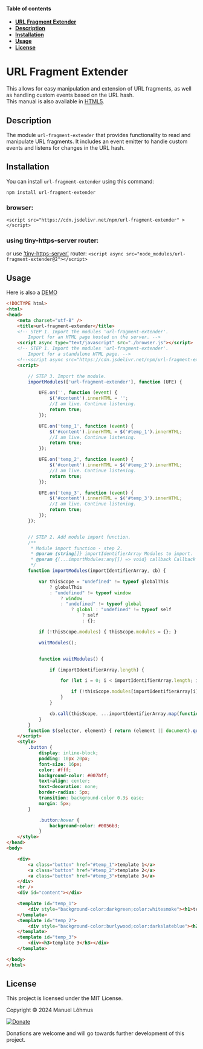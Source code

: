 
<div class="row w-100">
<div class="col-lg-3 d-lg-inline">
<div class="sticky-top overflow-auto vh-lg-100">
<div id="list-headers" class="list-group mt-2 ms-lg-2 ms-4">

#### Table of contents
- [**URL Fragment Extender**](#url-fragment-extender)
- [**Description**](#description)
- [**Installation**](#installation)
- [**Usage**](#usage)
- [**License**](#license)
  
</div>
</div>
</div>
 
<div class="col-lg-9 mt-2">
<div class="ps-4 markdown-body" data-bs-spy="scroll" data-bs-target="#list-headers" data-bs-offset="0" tabindex="0">

# URL Fragment Extender
This allows for easy manipulation and extension of URL fragments, as well as handling custom events based on the URL hash.<br>
This manual is also available in [HTML5](https://manuel-lohmus.github.io/url-fragment-extender/README.html).

## Description
The module `url-fragment-extender` that provides functionality to read and manipulate URL fragments. 
It includes an event emitter to handle custom events and listens for changes in the URL hash.

## Installation

You can install `url-fragment-extender` using this command:

`npm install url-fragment-extender`

### browser:
`<script src="https://cdn.jsdelivr.net/npm/url-fragment-extender" ></script>`

### using tiny-https-server router:
or use ['tiny-https-server'](https://www.npmjs.com/package/tiny-https-server) router:
`<script async src="node_modules/url-fragment-extender@2"></script>`

## Usage 

Here is also a [DEMO](https://manuel-lohmus.github.io/url-fragment-extender/index.html)
```html
<!DOCTYPE html>
<html>
<head>
    <meta charset="utf-8" />
    <title>url-fragment-extender</title>
    <!-- STEP 1. Import the modules 'url-fragment-extender'.
        Import for an HTML page hosted on the server. -->
    <script async type="text/javascript" src="./browser.js"></script>
    <!-- STEP 1. Import the modules 'url-fragment-extender'.
        Import for a standalone HTML page. -->
    <!--<script async src="https://cdn.jsdelivr.net/npm/url-fragment-extender"></script>-->
    <script>

        // STEP 3. Import the module.
        importModules(['url-fragment-extender'], function (UFE) {

            UFE.on('', function (event) {
                $('#content').innerHTML = '';
                //I am live. Continue listening.
                return true;
            });

            UFE.on('temp_1', function (event) {
                $('#content').innerHTML = $('#temp_1').innerHTML;
                //I am live. Continue listening.
                return true;
            });

            UFE.on('temp_2', function (event) {
                $('#content').innerHTML = $('#temp_2').innerHTML;
                //I am live. Continue listening.
                return true;
            });

            UFE.on('temp_3', function (event) {
                $('#content').innerHTML = $('#temp_3').innerHTML;
                //I am live. Continue listening.
                return true;
            });
        });


        // STEP 2. Add module import function.
        /**
         * Module import function - step 2.
         * @param {string[]} importIdentifierArray Modules to import.
         * @param {(...importModules:any[]) => void} callback Callback function.
         */
        function importModules(importIdentifierArray, cb) {

            var thisScope = "undefined" != typeof globalThis
                ? globalThis
                : "undefined" != typeof window
                    ? window
                    : "undefined" != typeof global
                        ? global : "undefined" != typeof self
                            ? self
                            : {};

            if (!thisScope.modules) { thisScope.modules = {}; }

            waitModules();


            function waitModules() {

                if (importIdentifierArray.length) {

                    for (let i = 0; i < importIdentifierArray.length; i++) {

                        if (!thisScope.modules[importIdentifierArray[i]]) { return setTimeout(waitModules, 10); }
                    }
                }

                cb.call(thisScope, ...importIdentifierArray.map(function (id) { return thisScope.modules[id]; }));
            }
        }
        function $(selector, element) { return (element || document).querySelector(selector); }
    </script>
    <style>
        .button {
            display: inline-block;
            padding: 10px 20px;
            font-size: 16px;
            color: #fff;
            background-color: #007bff;
            text-align: center;
            text-decoration: none;
            border-radius: 5px;
            transition: background-color 0.3s ease;
            margin: 5px;
        }

            .button:hover {
                background-color: #0056b3;
            }
    </style>
</head>
<body>

    <div>
        <a class="button" href="#temp_1">template 1</a>
        <a class="button" href="#temp_2">template 2</a>
        <a class="button" href="#temp_3">template 3</a>
    </div>
    <br />
    <div id="content"></div>

    <template id="temp_1">
        <div style="background-color:darkgreen;color:whitesmoke"><h1>template 1</h1></div>
    </template>
    <template id="temp_2">
        <div style="background-color:burlywood;color:darkslateblue"><h2>template 2</h2></div>
    </template>
    <template id="temp_3">
        <div><h3>template 3</h3></div>
    </template>

</body>
</html>
```

## License

This project is licensed under the MIT License.

Copyright &copy; 2024 Manuel Lõhmus

[![Donate](https://www.paypalobjects.com/en_US/i/btn/btn_donate_SM.gif)](https://www.paypal.com/donate?hosted_button_id=SA5RPUB5GKBB2)

Donations are welcome and will go towards further development of this project.

<br>
<br>
<br>
</div>
</div>
</div>